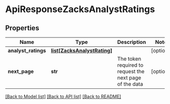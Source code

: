 # ApiResponseZacksAnalystRatings

## Properties
Name | Type | Description | Notes
------------ | ------------- | ------------- | -------------
**analyst_ratings** | [**list[ZacksAnalystRating]**](ZacksAnalystRating.md) |  | [optional] 
**next_page** | **str** | The token required to request the next page of the data | [optional] 

[[Back to Model list]](../README.md#documentation-for-models) [[Back to API list]](../README.md#documentation-for-api-endpoints) [[Back to README]](../README.md)


